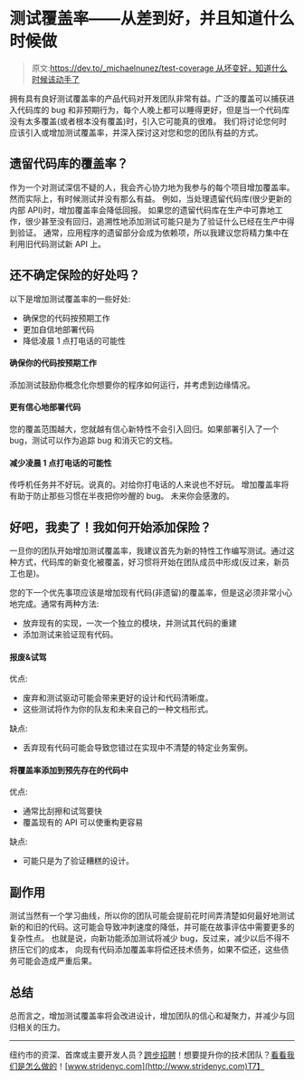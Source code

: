 # 测试覆盖率——从差到好，并且知道什么时候做

> 原文:[https://dev.to/_michaelnunez/test-coverage 从坏变好，知道什么时候该动手了](https://dev.to/_michaelnunez/test-coverage---going-from-bad-to-good-and-knowing-when-to-do-it)

拥有具有良好测试覆盖率的产品代码对开发团队非常有益。广泛的覆盖可以捕获进入代码库的 bug 和非预期行为，每个人晚上都可以睡得更好，但是当一个代码库没有太多覆盖(或者根本没有覆盖)时，引入它可能真的很难。
我们将讨论您何时应该引入或增加测试覆盖率，并深入探讨这对您和您的团队有益的方式。

## 遗留代码库的覆盖率？

作为一个对测试深信不疑的人，我会齐心协力地为我参与的每个项目增加覆盖率。然而实际上，有时候测试并没有那么有益。
例如，当处理遗留代码库(很少更新的内部 API)时，增加覆盖率会降低回报。
如果您的遗留代码库在生产中可靠地工作，很少甚至没有回归，追溯性地添加测试可能只是为了验证什么已经在生产中得到验证。
通常，应用程序的遗留部分会成为依赖项，所以我建议您将精力集中在利用旧代码测试新 API 上。

## 还不确定保险的好处吗？

以下是增加测试覆盖率的一些好处:

*   确保您的代码按预期工作
*   更加自信地部署代码
*   降低凌晨 1 点打电话的可能性

#### **确保你的代码按预期工作**

添加测试鼓励你概念化你想要你的程序如何运行，并考虑到边缘情况。

#### **更有信心地部署代码**

您的覆盖范围越大，您就越有信心新特性不会引入回归。如果部署引入了一个 bug，测试可以作为追踪 bug 和消灭它的文档。

#### **减少凌晨 1 点打电话的可能性**

传呼机任务并不好玩。说真的。对给你打电话的人来说也不好玩。
增加覆盖率将有助于防止那些习惯在半夜把你吵醒的 bug。
未来你会感激的。

## 好吧，我卖了！我如何开始添加保险？

一旦你的团队开始增加测试覆盖率，我建议首先为新的特性工作编写测试。通过这种方式，代码库的新变化被覆盖，好习惯将开始在团队成员中形成(反过来，新员工也是)。

您的下一个优先事项应该是增加现有代码(非遗留)的覆盖率，但是这必须非常小心地完成。通常有两种方法:

*   放弃现有的实现，一次一个独立的模块，并测试其代码的重建
*   添加测试来验证现有代码。

#### **报废&试驾**

优点:

*   废弃和测试驱动可能会带来更好的设计和代码清晰度。
*   这些测试将作为你的队友和未来自己的一种文档形式。

缺点:

*   丢弃现有代码可能会导致您错过在实现中不清楚的特定业务案例。

#### **将覆盖率添加到预先存在的代码中**

优点:

*   通常比刮擦和试驾要快
*   覆盖现有的 API 可以使重构更容易

缺点:

*   可能只是为了验证糟糕的设计。

## 副作用

测试当然有一个学习曲线，所以你的团队可能会提前花时间弄清楚如何最好地测试新的和旧的代码。这可能会导致冲刺速度的降低，并可能在故事评估中需要更多的复杂性点。
也就是说，向新功能添加测试将减少 bug，反过来，减少以后不得不挤压它们的成本，
向现有代码添加覆盖率将偿还技术债务，如果不偿还，这些债务可能会造成严重后果。

## 总结

总而言之，增加测试覆盖率将会改进设计，增加团队的信心和凝聚力，并减少与回归相关的压力。

* * *

纽约市的资深、首席或主要开发人员？[跨步招聘](http://www.stridenyc.com/careers)！想要提升你的技术团队？[看看我们是怎么做的](http://www.stridenyc.com/our-work)！[www.stridenyc.com](http://www.stridenyc.com)T7】